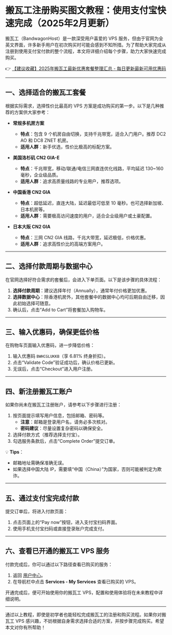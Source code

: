 # 搬瓦工注册购买图文教程：使用支付宝快速完成（2025年2月更新）

搬瓦工（BandwagonHost）是一款深受用户喜爱的 VPS 服务，但由于官网为全英文界面，许多新手用户在初次购买时可能会感到不知所措。为了帮助大家完成从注册到使用支付宝付款的整个流程，本文将详细介绍每个步骤，助力大家快速完成购买。

👉 [【建议收藏】2025年搬瓦工最新优惠套餐整理汇总 - 每日更新最新可用优惠码](https://bit.ly/banwagon)

---

## 一、选择适合的搬瓦工套餐

根据实际需求，选择性价比最高的 VPS 方案是成功购买的第一步。以下是几种推荐的方案供大家参考：

- **常规多机房方案**  
  - **特点**：包含 9 个机房自由切换，支持千兆带宽，适合入门用户。推荐 DC2 AO 和 DC8 ZNET 机房。
  - **适用人群**：新手优选，性价比极高的标配方案。

- **美国洛杉矶 CN2 GIA-E**  
  - **特点**：千兆带宽，移动/联通/电信三网直连优化线路，平均延迟 130~160 毫秒，企业级品质。
  - **适用人群**：追求高质量线路的专业用户，推荐选项。

- **中国香港 CN2 GIA**  
  - **特点**：超低延迟，直连大陆，延迟最低可低至 10 毫秒。也可选择新加坡、日本机房等。
  - **适用人群**：需要极高访问速度的用户，适合企业级用户或土豪配置。

- **日本大阪 CN2 GIA**  
  - **特点**：三网 CN2 GIA 线路，千兆大带宽，延迟极低，价格优惠。
  - **适用人群**：追求高性价比的高端方案用户。

---

## 二、选择付款周期与数据中心

在官网选择好符合需求的套餐后，会进入下单页面。以下是该步骤的具体流程：

1. **选择付款周期**：建议选择年付（Annually），通常年付价格更加优惠。
2. **选择数据中心**：除香港机房外，其他套餐中的数据中心均可后期自由迁移，因此初始选择可随意。
3. 确认后，点击“Add to Cart”将套餐加入购物车。

---

## 三、输入优惠码，确保更低价格

在购物车页面输入优惠码，进一步降低价格：

1. 输入优惠码 `BWHCGLUKKB`（享 6.81% 终身折扣）。  
2. 点击“Validate Code”验证成功后，确认价格已更新。
3. 无误后，点击“Checkout”进入用户注册。

---

## 四、新注册搬瓦工账户

如果你尚未在搬瓦工注册账户，请参考以下步骤进行注册：

1. 按页面提示填写用户信息，包括邮箱、密码等。
    - **注意**：邮箱是登录用户名，请务必多次核对。
    - **密码建议**：尽量设置复杂密码以确保安全。
2. 选择付款方式（推荐选择支付宝）。
3. 勾选服务条款后，点击“Complete Order”提交订单。

💡 **Tips**：
- 邮箱地址需确保准确无误。
- 如果选择中国大陆 IP，需要填“中国（China）”为国家，否则可能被判定为欺诈。

---

## 五、通过支付宝完成付款

提交订单后，将进入付款页面：

1. 点击页面上的“Pay now”按钮，进入支付宝扫码界面。
2. 使用手机支付宝扫码或直接登录账户完成支付。

---

## 六、查看已开通的搬瓦工 VPS 服务

付款完成后，你可以通过以下路径查看已购买的服务：

1. 返回 [用户中心](https://bit.ly/banwagon)。
2. 在导航栏中点击 **Services - My Services** 查看已购买的 VPS。

开通完成后，便可开始使用你的搬瓦工 VPS，配置和使用体验将在未来教程中详细说明。

---

通过以上教程，即使是初学者也能轻松完成搬瓦工的注册和购买流程。如果你对搬瓦工 VPS 感兴趣，不妨根据自身需求选择合适的方案，并按步骤完成购买。希望本文对你有所帮助！